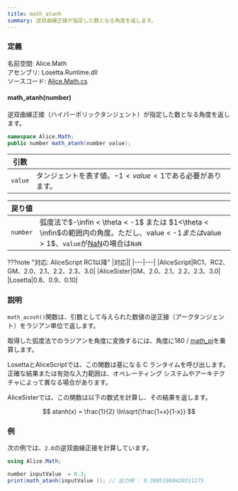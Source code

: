 ```yaml
---
title: math_atanh
summary: 逆双曲線正接が指定した数となる角度を返します。
---
```


### 定義
名前空間: Alice.Math<br/>
アセンブリ: Losetta.Runtime.dll<br/>
ソースコード: [Alice.Math.cs](https://github.com/WSOFT-Project/Losetta/blob/master/Losetta.Runtime/Alice.Math.cs)

#### math_atanh(number)

逆双曲線正接（ハイパーポリックタンジェント）が指定した数となる角度を返します。

```cs title="AliceScript"
namespace Alice.Math;
public number math_atanh(number value);
```

|引数| |
|-|-|
|`value`|タンジェントを表す値。$-1 < value < 1$である必要があります。|

|戻り値| |
|-|-|
|`number`|弧度法で$-\infin < \theta < -1$ または $1<\theta < \infin$の範囲内の角度。ただし、value < -1$または$value > 1$、`value`が[NaN](./math_isnan.md)の場合は`NaN`|

???note "対応: AliceScript RC1以降"
    |対応||
    |---|---|
    |AliceScript|RC1、RC2、GM、2.0、2.1、2.2、2.3、3.0|
    |AliceSister|GM、2.0、2.1、2.2、2.3、3.0|
    |Losetta|0.8、0.9、0.10|

### 説明
`math_acosh()`関数は、引数として与えられた数値の逆正接（アークタンジェント）をラジアン単位で返します。

取得した弧度法でのラジアンを角度に変換するには、角度に180 / [math_pi](./math_pi.md)を乗算します。

LosettaとAliceScriptでは、この関数は基になる C ランタイムを呼び出します。正確な結果または有効な入力範囲は、オペレーティング システムやアーキテクチャによって異なる場合があります。

AliceSisterでは、この関数は以下の数式を計算し、その結果を返します。

$$
atanh(x) = \frac{1}{2} \ln\sqrt{\frac{1+x}{1-x}}
$$

### 例
次の例では、`2.0`の逆双曲線正接を計算しています。

```cs title="AliceScript"
using Alice.Math;

number inputValue  = 0.3;
print(math_atanh(inputValue )); // 出力例 : 0.30951960420311175
```
